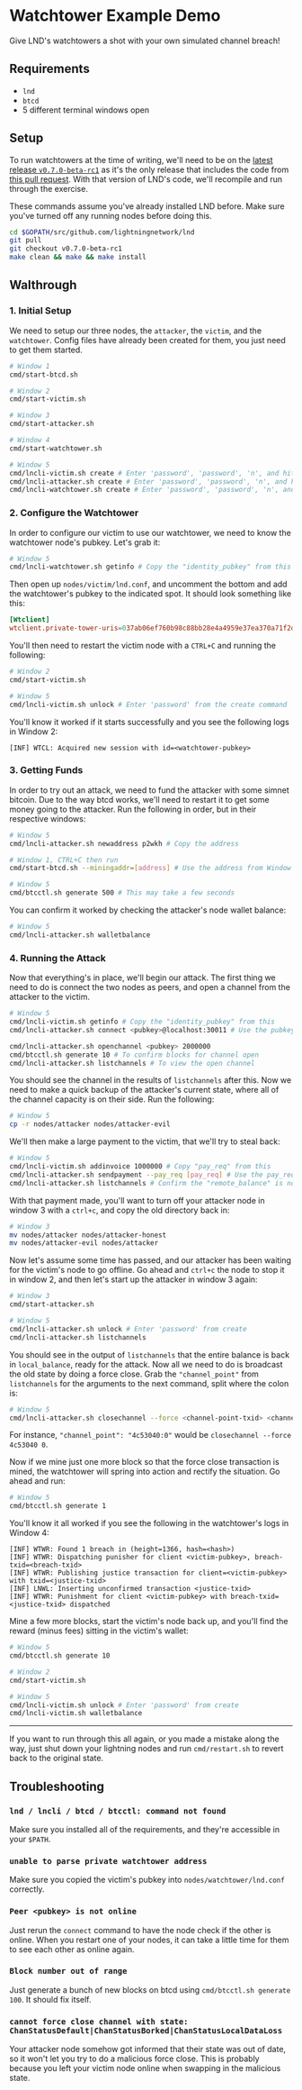 # Watchtower Example Demo

Give LND's watchtowers a shot with your own simulated channel breach!

## Requirements

* `lnd`
* `btcd`
* 5 different terminal windows open

## Setup

To run watchtowers at the time of writing, we'll need to be on the [latest release `v0.7.0-beta-rc1`](https://github.com/lightningnetwork/lnd/releases/tag/v0.7.0-beta-rc1) as it's the only release that includes the code from [this pull request](https://github.com/lightningnetwork/lnd/pull/3133). With that version of LND's code, we'll recompile and run through the exercise.

These commands assume you've already installed LND before. Make sure you've turned off any running nodes before doing this.

```bash
cd $GOPATH/src/github.com/lightningnetwork/lnd
git pull
git checkout v0.7.0-beta-rc1
make clean && make && make install
```

## Walthrough

### 1. Initial Setup

We need to setup our three nodes, the `attacker`, the `victim`, and the `watchtower`. Config files have already been created for them, you just need to get them started.

```sh
# Window 1
cmd/start-btcd.sh

# Window 2
cmd/start-victim.sh

# Window 3
cmd/start-attacker.sh

# Window 4
cmd/start-watchtower.sh

# Window 5
cmd/lncli-victim.sh create # Enter 'password', 'password', 'n', and hit enter for the last one
cmd/lncli-attacker.sh create # Enter 'password', 'password', 'n', and hit enter for the last one
cmd/lncli-watchtower.sh create # Enter 'password', 'password', 'n', and hit enter for the last one
```

### 2. Configure the Watchtower

In order to configure our victim to use our watchtower, we need to know the watchtower node's pubkey. Let's grab it:

```sh
# Window 5
cmd/lncli-watchtower.sh getinfo # Copy the "identity_pubkey" from this
```

Then open up `nodes/victim/lnd.conf`, and uncomment the bottom and add the watchtower's pubkey to the indicated spot. It should look something like this:

```conf
[Wtclient]
wtclient.private-tower-uris=037ab06ef760b98c88bb28e4a4959e37ea370a71f2d7a74c7bd8274961b23ed3b5@localhost:32021
```

You'll then need to restart the victim node with a `CTRL+C` and running the following:

```sh
# Window 2
cmd/start-victim.sh

# Window 5
cmd/lncli-victim.sh unlock # Enter 'password' from the create command
```

You'll know it worked if it starts successfully and you see the following logs in Window 2:

```log
[INF] WTCL: Acquired new session with id=<watchtower-pubkey>
```

### 3. Getting Funds

In order to try out an attack, we need to fund the attacker with some simnet bitcoin. Due to the way btcd works, we'll need to restart it to get some money going to the attacker. Run the following in order, but in their respective windows:

```sh
# Window 5
cmd/lncli-attacker.sh newaddress p2wkh # Copy the address

# Window 1, CTRL+C then run
cmd/start-btcd.sh --miningaddr=[address] # Use the address from Window 5

# Window 5
cmd/btcctl.sh generate 500 # This may take a few seconds
```

You can confirm it worked by checking the attacker's node wallet balance:

```sh
# Window 5
cmd/lncli-attacker.sh walletbalance
```

### 4. Running the Attack

Now that everything's in place, we'll begin our attack. The first thing we need to do is connect the two nodes as peers, and open a channel from the attacker to the victim.

```sh
# Window 5
cmd/lncli-victim.sh getinfo # Copy the "identity_pubkey" from this
cmd/lncli-attacker.sh connect <pubkey>@localhost:30011 # Use the pubkey from the previous command

cmd/lncli-attacker.sh openchannel <pubkey> 2000000
cmd/btcctl.sh generate 10 # To confirm blocks for channel open
cmd/lncli-attacker.sh listchannels # To view the open channel
```

You should see the channel in the results of `listchannels` after this. Now we need to make a quick backup of the attacker's current state, where all of the channel capacity is on their side. Run the following:

```sh
# Window 5
cp -r nodes/attacker nodes/attacker-evil
```

We'll then make a large payment to the victim, that we'll try to steal back:

```sh
# Window 5
cmd/lncli-victim.sh addinvoice 1000000 # Copy "pay_req" from this
cmd/lncli-attacker.sh sendpayment --pay_req [pay_req] # Use the pay_req from before
cmd/lncli-attacker.sh listchannels # Confirm the "remote_balance" is now 1000000
```

With that payment made, you'll want to turn off your attacker node in window 3 with a `ctrl+c`, and copy the old directory back in:

```sh
# Window 3
mv nodes/attacker nodes/attacker-honest
mv nodes/attacker-evil nodes/attacker
```

Now let's assume some time has passed, and our attacker has been waiting for the victim's node to go offline. Go ahead and `ctrl+c` the node to stop it in window 2, and then let's start up the attacker in window 3 again:

```sh
# Window 3
cmd/start-attacker.sh

# Window 5
cmd/lncli-attacker.sh unlock # Enter 'password' from create
cmd/lncli-attacker.sh listchannels
```

You should see in the output of `listchannels` that the entire balance is back in `local_balance`, ready for the attack. Now all we need to do is broadcast the old state by doing a force close. Grab the `"channel_point"` from `listchannels` for the arguments to the next command, split where the colon is:

```sh
# Window 5
cmd/lncli-attacker.sh closechannel --force <channel-point-txid> <channel-point-index>
```

For instance, `"channel_point": "4c53040:0"` would be `closechannel --force 4c53040 0`.

Now if we mine just one more block so that the force close transaction is mined, the watchtower will spring into action and rectify the situation. Go ahead and run:

```sh
# Window 5
cmd/btcctl.sh generate 1
```

You'll know it all worked if you see the following in the watchtower's logs in Window 4:

```
[INF] WTWR: Found 1 breach in (height=1366, hash=<hash>)
[INF] WTWR: Dispatching punisher for client <victim-pubkey>, breach-txid=<breach-txid>
[INF] WTWR: Publishing justice transaction for client=<victim-pubkey> with txid=<justice-txid>
[INF] LNWL: Inserting unconfirmed transaction <justice-txid>
[INF] WTWR: Punishment for client <victim-pubkey> with breach-txid=<justice-txid> dispatched
```

Mine a few more blocks, start the victim's node back up, and you'll find the reward (minus fees) sitting in the victim's wallet:

```sh
# Window 5
cmd/btcctl.sh generate 10

# Window 2
cmd/start-victim.sh

# Window 5
cmd/lncli-victim.sh unlock # Enter 'password' from create
cmd/lncli-victim.sh walletbalance
```

---

If you want to run through this all again, or you made a mistake along the way, just shut down your lightning nodes and run `cmd/restart.sh` to revert back to the original state.

## Troubleshooting

### `lnd / lncli / btcd / btcctl: command not found`

Make sure you installed all of the requirements, and they're accessible in your `$PATH`.

### `unable to parse private watchtower address`

Make sure you copied the victim's pubkey into `nodes/watchtower/lnd.conf` correctly.

### `Peer <pubkey> is not online`

Just rerun the `connect` command to have the node check if the other is online. When you restart one of your nodes, it can take a little time for them to see each other as online again.

### `Block number out of range`

Just generate a bunch of new blocks on btcd using `cmd/btcctl.sh generate 100`. It should fix itself.

### `cannot force close channel with state: ChanStatusDefault|ChanStatusBorked|ChanStatusLocalDataLoss`

Your attacker node somehow got informed that their state was out of date, so it won't let you try to do a malicious force close. This is probably because you left your victim node online when swapping in the malicious state.
